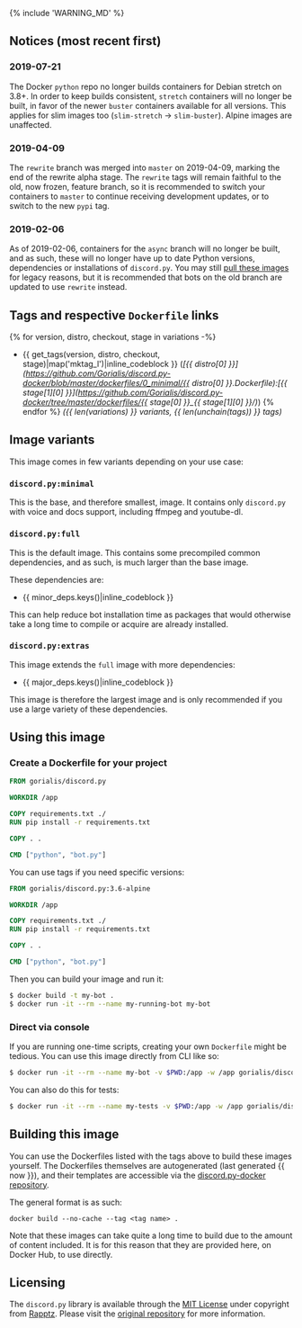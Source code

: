 {% include 'WARNING_MD' %}

## Notices (most recent first)

### 2019-07-21

The Docker `python` repo no longer builds containers for Debian stretch on 3.8+. In order to keep builds consistent, `stretch` containers will no longer be built, in favor of the newer `buster` containers available for all versions. This applies for slim images too (`slim-stretch` -> `slim-buster`). Alpine images are unaffected.

### 2019-04-09

The `rewrite` branch was merged into `master` on 2019-04-09, marking the end of the rewrite alpha stage. The `rewrite` tags will remain faithful to the old, now frozen, feature branch, so it is recommended to switch your containers to `master` to continue receiving development updates, or to switch to the new `pypi` tag.

### 2019-02-06

As of 2019-02-06, containers for the `async` branch will no longer be built, and as such, these will no longer have up to date Python versions, dependencies or installations of `discord.py`. You may still [pull these images](https://github.com/Gorialis/discord.py-docker/blob/8e3bec119beac363b11bda1565938870ba17e3f0/dockerfiles/README.md) for legacy reasons, but it is recommended that bots on the old branch are updated to use `rewrite` instead.

## Tags and respective `Dockerfile` links

{% for version, distro, checkout, stage in variations -%}
-   {{ get_tags(version, distro, checkout, stage)|map('mktag_l')|inline_codeblock }} (*[{{ distro[0] }}](https://github.com/Gorialis/discord.py-docker/blob/master/dockerfiles/0_minimal/{{ distro[0] }}.Dockerfile):[{{ stage[1][0] }}](https://github.com/Gorialis/discord.py-docker/tree/master/dockerfiles/{{ stage[0] }}_{{ stage[1][0] }}/)*)
{% endfor %}
*({{ len(variations) }} variants, {{ len(unchain(tags)) }} tags)*

## Image variants

This image comes in few variants depending on your use case:

### `discord.py:minimal`

This is the base, and therefore smallest, image. It contains only `discord.py` with voice and docs support, including ffmpeg and youtube-dl.

### `discord.py:full`

This is the default image. This contains some precompiled common dependencies, and as such, is much larger than the base image.

These dependencies are:
-   {{ minor_deps.keys()|inline_codeblock }}

This can help reduce bot installation time as packages that would otherwise take a long time to compile or acquire are already installed.

### `discord.py:extras`

This image extends the `full` image with more dependencies:
-   {{ major_deps.keys()|inline_codeblock }}

This image is therefore the largest image and is only recommended if you use a large variety of these dependencies.

## Using this image

### Create a Dockerfile for your project

```dockerfile
FROM gorialis/discord.py

WORKDIR /app

COPY requirements.txt ./
RUN pip install -r requirements.txt

COPY . .

CMD ["python", "bot.py"]
```

You can use tags if you need specific versions:

```dockerfile
FROM gorialis/discord.py:3.6-alpine

WORKDIR /app

COPY requirements.txt ./
RUN pip install -r requirements.txt

COPY . .

CMD ["python", "bot.py"]
```

Then you can build your image and run it:
```sh
$ docker build -t my-bot .
$ docker run -it --rm --name my-running-bot my-bot
```

### Direct via console

If you are running one-time scripts, creating your own `Dockerfile` might be tedious. You can use this image directly from CLI like so:
```sh
$ docker run -it --rm --name my-bot -v $PWD:/app -w /app gorialis/discord.py:master python your-bot.py
```

You can also do this for tests:
```sh
$ docker run -it --rm --name my-tests -v $PWD:/app -w /app gorialis/discord.py:master pytest -vs
```

## Building this image

You can use the Dockerfiles listed with the tags above to build these images yourself.
The Dockerfiles themselves are autogenerated (last generated {{ now }}), and their templates are accessible via the [discord.py-docker repository](https://github.com/Gorialis/discord.py-docker).

The general format is as such:
```console
docker build --no-cache --tag <tag name> .
```

Note that these images can take quite a long time to build due to the amount of content included. It is for this reason that they are provided here, on Docker Hub, to use directly.

## Licensing

The `discord.py` library is available through the [MIT License](https://github.com/Rapptz/discord.py/blob/master/LICENSE) under copyright from [Rapptz](https://github.com/Rapptz).
Please visit the [original repository](https://github.com/Rapptz/discord.py) for more information.

